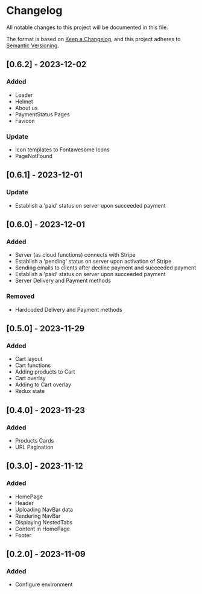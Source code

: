 # Changelog

All notable changes to this project will be documented in this file.

The format is based on [Keep a Changelog](https://keepachangelog.com/en/1.0.0/),
and this project adheres to [Semantic Versioning](https://semver.org/spec/v2.0.0.html).

## [0.6.2] - 2023-12-02

### Added

- Loader
- Helmet
- About us
- PaymentStatus Pages
- Favicon

### Update

- Icon templates to Fontawesome Icons
- PageNotFound

## [0.6.1] - 2023-12-01

### Update

- Establish a 'paid' status on server upon succeeded payment

## [0.6.0] - 2023-12-01

### Added

- Server (as cloud functions) connects with Stripe
- Establish a 'pending' status on server upon activation of Stripe
- Sending emails to clients after decline payment and succeeded payment
- Establish a 'paid' status on server upon succeeded payment
- Server Delivery and Payment methods

### Removed

- Hardcoded Delivery and Payment methods

## [0.5.0] - 2023-11-29

### Added

- Cart layout
- Cart functions
- Adding products to Cart
- Cart overlay
- Adding to Cart overlay
- Redux state

## [0.4.0] - 2023-11-23

### Added

- Products Cards
- URL Pagination

## [0.3.0] - 2023-11-12

### Added

- HomePage
- Header
- Uploading NavBar data
- Rendering NavBar
- Displaying NestedTabs
- Content in HomePage
- Footer

## [0.2.0] - 2023-11-09

### Added

- Configure environment
